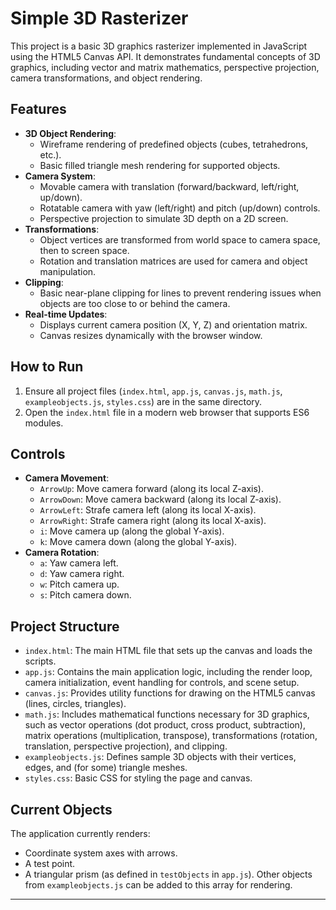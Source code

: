 # Simple 3D Rasterizer

This project is a basic 3D graphics rasterizer implemented in JavaScript using the HTML5 Canvas API. It demonstrates fundamental concepts of 3D graphics, including vector and matrix mathematics, perspective projection, camera transformations, and object rendering.

## Features

*   **3D Object Rendering**:
    *   Wireframe rendering of predefined objects (cubes, tetrahedrons, etc.).
    *   Basic filled triangle mesh rendering for supported objects.
*   **Camera System**:
    *   Movable camera with translation (forward/backward, left/right, up/down).
    *   Rotatable camera with yaw (left/right) and pitch (up/down) controls.
    *   Perspective projection to simulate 3D depth on a 2D screen.
*   **Transformations**:
    *   Object vertices are transformed from world space to camera space, then to screen space.
    *   Rotation and translation matrices are used for camera and object manipulation.
*   **Clipping**:
    *   Basic near-plane clipping for lines to prevent rendering issues when objects are too close to or behind the camera.
*   **Real-time Updates**:
    *   Displays current camera position (X, Y, Z) and orientation matrix.
    *   Canvas resizes dynamically with the browser window.

## How to Run

1.  Ensure all project files (`index.html`, `app.js`, `canvas.js`, `math.js`, `exampleobjects.js`, `styles.css`) are in the same directory.
2.  Open the `index.html` file in a modern web browser that supports ES6 modules.

## Controls

*   **Camera Movement**:
    *   `ArrowUp`: Move camera forward (along its local Z-axis).
    *   `ArrowDown`: Move camera backward (along its local Z-axis).
    *   `ArrowLeft`: Strafe camera left (along its local X-axis).
    *   `ArrowRight`: Strafe camera right (along its local X-axis).
    *   `i`: Move camera up (along the global Y-axis).
    *   `k`: Move camera down (along the global Y-axis).
*   **Camera Rotation**:
    *   `a`: Yaw camera left.
    *   `d`: Yaw camera right.
    *   `w`: Pitch camera up.
    *   `s`: Pitch camera down.

## Project Structure

*   `index.html`: The main HTML file that sets up the canvas and loads the scripts.
*   `app.js`: Contains the main application logic, including the render loop, camera initialization, event handling for controls, and scene setup.
*   `canvas.js`: Provides utility functions for drawing on the HTML5 canvas (lines, circles, triangles).
*   `math.js`: Includes mathematical functions necessary for 3D graphics, such as vector operations (dot product, cross product, subtraction), matrix operations (multiplication, transpose), transformations (rotation, translation, perspective projection), and clipping.
*   `exampleobjects.js`: Defines sample 3D objects with their vertices, edges, and (for some) triangle meshes.
*   `styles.css`: Basic CSS for styling the page and canvas.

## Current Objects

The application currently renders:
*   Coordinate system axes with arrows.
*   A test point.
*   A triangular prism (as defined in `testObjects` in `app.js`). Other objects from `exampleobjects.js` can be added to this array for rendering.

---